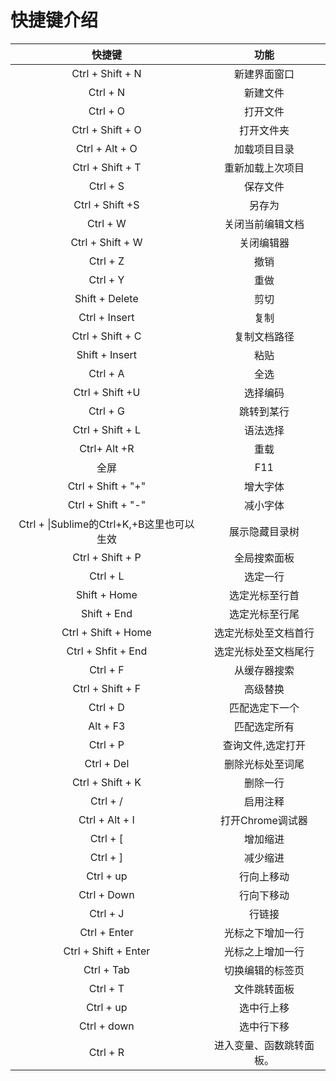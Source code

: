 # 快捷键介绍

  |                快捷键                |      功能      |
  | :-------------------------------: | :----------: |
  |         Ctrl + Shift + N          |    新建界面窗口    |
  |             Ctrl + N              |     新建文件     |
  |             Ctrl + O              |     打开文件     |
  |         Ctrl + Shift + O          |    打开文件夹     |
  |          Ctrl + Alt + O           |    加载项目目录    |
  |         Ctrl + Shift + T          |   重新加载上次项目   |
  |             Ctrl + S              |     保存文件     |
  |          Ctrl + Shift +S          |     另存为      |
  |             Ctrl + W              |   关闭当前编辑文档   |
  |         Ctrl + Shift + W          |    关闭编辑器     |
  |             Ctrl + Z              |      撤销      |
  |             Ctrl + Y              |      重做      |
  |          Shift + Delete           |      剪切      |
  |           Ctrl + Insert           |      复制      |
  |         Ctrl + Shift + C          |    复制文档路径    |
  |          Shift + Insert           |      粘贴      |
  |             Ctrl + A              |      全选      |
  |          Ctrl + Shift +U          |     选择编码     |
  |             Ctrl + G              |    跳转到某行     |
  |         Ctrl + Shift + L          |     语法选择     |
  |           Ctrl+ Alt +R            |      重载      |
  |                全屏                 |     F11      |
  |        Ctrl + Shift + "+"         |     增大字体     |
  |        Ctrl + Shift + "-"         |     减小字体     |
  | Ctrl + \|Sublime的Ctrl+K,+B这里也可以生效 |   展示隐藏目录树    |
  |         Ctrl + Shift + P          |    全局搜索面板    |
  |             Ctrl + L              |     选定一行     |
  |           Shift + Home            |   选定光标至行首    |
  |            Shift + End            |   选定光标至行尾    |
  |        Ctrl + Shift + Home        |  选定光标处至文档首行  |
  |        Ctrl + Shfit + End         |  选定光标处至文档尾行  |
  |             Ctrl + F              |    从缓存器搜索    |
  |         Ctrl + Shift + F          |     高级替换     |
  |             Ctrl + D              |   匹配选定下一个    |
  |             Alt + F3              |    匹配选定所有    |
  |             Ctrl + P              |  查询文件,选定打开   |
  |            Ctrl + Del             |   删除光标处至词尾   |
  |         Ctrl + Shift + K          |     删除一行     |
  |             Ctrl + /              |     启用注释     |
  |          Ctrl + Alt + I           | 打开Chrome调试器  |
  |             Ctrl + [              |     增加缩进     |
  |             Ctrl + ]              |     减少缩进     |
  |             Ctrl + up             |    行向上移动     |
  |            Ctrl + Down            |    行向下移动     |
  |             Ctrl + J              |     行链接      |
  |           Ctrl + Enter            |   光标之下增加一行   |
  |       Ctrl + Shift + Enter        |   光标之上增加一行   |
  |            Ctrl + Tab             |   切换编辑的标签页   |
  |             Ctrl + T              |    文件跳转面板    |
  |             Ctrl + up             |    选中行上移     |
  |            Ctrl + down            |    选中行下移     |
  |             Ctrl + R              | 进入变量、函数跳转面板。 |
